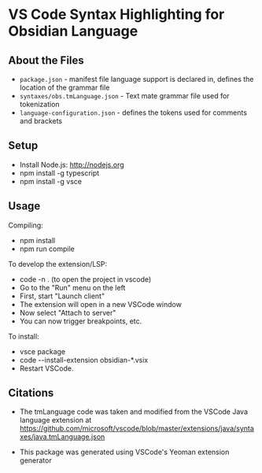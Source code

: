 # VS Code Syntax Highlighting for Obsidian Language

## About the Files

* `package.json` - manifest file language support is declared in, defines the location of the grammar file
* `syntaxes/obs.tmLanguage.json` - Text mate grammar file used for tokenization
* `language-configuration.json` - defines the tokens used for comments and brackets

## Setup
* Install Node.js: http://nodejs.org
* npm install -g typescript
* npm install -g vsce

## Usage

Compiling: 
* npm install 
* npm run compile

To develop the extension/LSP:
* code -n . (to open the project in vscode) 
* Go to the "Run" menu on the left 
* First, start "Launch client"
* The extension will open in a new VSCode window
* Now select "Attach to server"
* You can now trigger breakpoints, etc. 

To install:
* vsce package
* code --install-extension obsidian-\*.vsix 
* Restart VSCode.

## Citations

* The tmLanguage code was taken and modified from the VSCode Java language extension at https://github.com/microsoft/vscode/blob/master/extensions/java/syntaxes/java.tmLanguage.json

* This package was generated using VSCode's Yeoman extension generator
